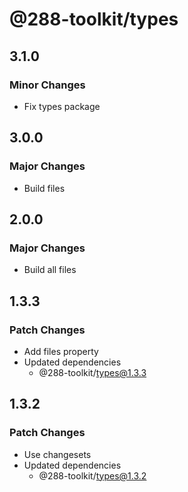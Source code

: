 # @288-toolkit/types

## 3.1.0

### Minor Changes

- Fix types package

## 3.0.0

### Major Changes

- Build files

## 2.0.0

### Major Changes

- Build all files

## 1.3.3

### Patch Changes

- Add files property
- Updated dependencies
  - @288-toolkit/types@1.3.3

## 1.3.2

### Patch Changes

- Use changesets
- Updated dependencies
  - @288-toolkit/types@1.3.2
